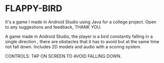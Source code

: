 # FLAPPY-BIRD
It's a game I made in Android Studio using Java for a college project. Open to any suggestions and feedback, THANK YOU.

A game made in Android Studio, the player is a bird constantly falling in a single direction , there are obstacles that it has to avoid but at the same time not fall down. Includes 2D models and audio with a scoring system.

CONTROLS: TAP ON SCREEN TO AVOID FALLING DOWN.
